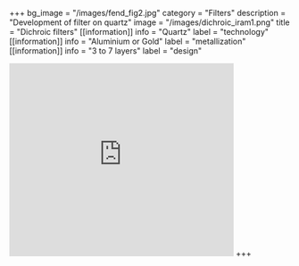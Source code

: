 +++
bg_image = "/images/fend_fig2.jpg"
category = "Filters"
description = "Development of filter on quartz"
image = "/images/dichroic_iram1.png"
title = "Dichroic filters"
[[information]]
info = "Quartz"
label = "technology"
[[information]]
info = "Aluminium or Gold"
label = "metallization"
[[information]]
info = "3 to 7 layers"
label = "design"
<iframe src="https://onedrive.live.com/embed?cid=24FF495B19C18DED&resid=24FF495B19C18DED%21192&authkey=AMcNWJSx5xtHrwY&em=2" width="402" height="346" frameborder="0" scrolling="no">
</iframe>
+++

